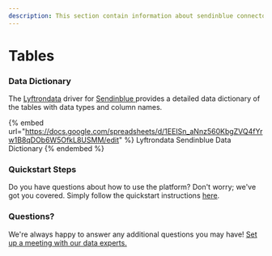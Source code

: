 ```yaml
---
description: This section contain information about sendinblue connector tables information
---
```


# Tables

### Data Dictionary

The [Lyftrondata](https://www.lyftrondata.com/) driver for [Sendinblue](https://www.lyftrondata.com/integration/marketing-analytics/sendinblue//)[ ](https://www.lyftrondata.com/integration/sendinblue/)provides a detailed data dictionary of the tables with data types and column names.

{% embed url="https://docs.google.com/spreadsheets/d/1EEISn_aNnz560KbgZVQ4fYrw1B8qDOb6W5OfkL8USMM/edit" %}
Lyftrondata Sendinblue Data Dictionary
{% endembed %}

### Quickstart Steps

Do you have questions about how to use the platform? Don't worry; we've got you covered. Simply follow the quickstart instructions [here](../README.md).

### Questions? <a href="#questions" id="questions"></a>

We're always happy to answer any additional questions you may have! [Set up a meeting with our data experts.](https://www.lyftrondata.com/book-a-meeting/)

